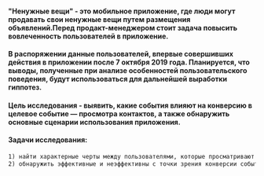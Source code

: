   #### "Ненужные вещи" - это мобильное приложение, где люди могут продавать свои ненужные вещи путем размещения объявлений.Перед продакт-менеджером стоит задача повысить вовлеченность пользователей в приложение. ####

  #### В распоряжении данные пользователей, впервые совершивших действия в приложении после 7 октября 2019 года. Планируется, что выводы, полученные при анализе особенностей пользовательского поведения, будут использоваться для дальнейшей выработки гиппотез. ####
  
  ####  Цель исследования - выявить, какие события влияют на конверсию в целевое событие — просмотра контактов, а также  обнаружить основные сценарии использования приложения. ####
 
 #### Задачи исследования: #### 
 ```md
 1) найти характерные черты между пользователями, которые просматривают контакты;
 2) обнаружить эффективные и неэффективны с точки зрения конверсии события.
 ```
 
 
